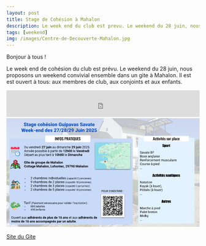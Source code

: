 ```yaml
---
layout: post
title: Stage de Cohésion à Mahalon
description: Le week end du club est prevu. Le weekend du 28 juin, nous proposons un weekend convivial ensemble dans un gite à Mahalon.
tags: [weekend]
img: /images/Centre-de-Decouverte-Mahalon.jpg
---
```



Bonjour à tous !

Le week end de cohésion du club est prévu. Le weekend du 28 juin, nous proposons un weekend convivial ensemble dans un gite à Mahalon. Il est est ouvert à tous: aux membres de club, aux conjoints et aux enfants.

<iframe id="haWidget" allowtransparency="true" src="https://www.helloasso.com/associations/guipavas-savate/evenements/stage-sportif-week-end-des-27-28-29-juin-2025/widget-bouton" style="width: 100%; height: 70px; border: none;"></iframe>



<img src="/ressources/2024/Stage.jpg" />


<a href="https://mahalon.fr/centre-de-decouverte-2/">Site du Gite</a>